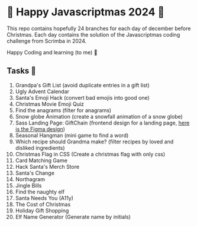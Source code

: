 # 🎅 Happy Javascriptmas 2024 🦌
This repo contains hopefully 24 branches for each day of december before Christmas. 
Each day contains the solution of the Javascriptmas coding challenge from Scrimba in 2024.

Happy Coding and learning (to me) 🎄

## Tasks 🎁

1. Grandpa's Gift List (avoid duplicate entries in a gift list)
2. Ugly Advent Calendar
3. Santa's Emoji Hack (convert bad emojis into good one)
4. Christmas Movie Emoji Quiz
5. Find the anagrams (filter for anagrams)
6. Snow globe Animation (create a snowfall animation of a snow globe)
7. Sass Landing Page: GiftChain (frontend design for a landing page, [here is the Figma design](https://www.figma.com/design/01HjiTq1GyFtFnEWp2pVk4/GiftChain.ai---JavaScriptmas?node-id=0-1&node-type=canvas&t=cm8RI68W3BMglJix-0))
8. Seasonal Hangman (mini game to find a word)
9. Which recipe should Grandma make? (filter recipes by loved and disliked ingredients)
10. Christmas Flag in CSS (Create a christmas flag with only css)
11. Card Matching Game
12. Hack Santa's Merch Store
13. Santa's Change
14. Northagram
15. Jingle Bills
16. Find the naughty elf
17. Santa Needs You (A11y)
18. The Cost of Christmas
19. Holiday Gift Shopping
20. Elf Name Generator (Generate name by initials)
